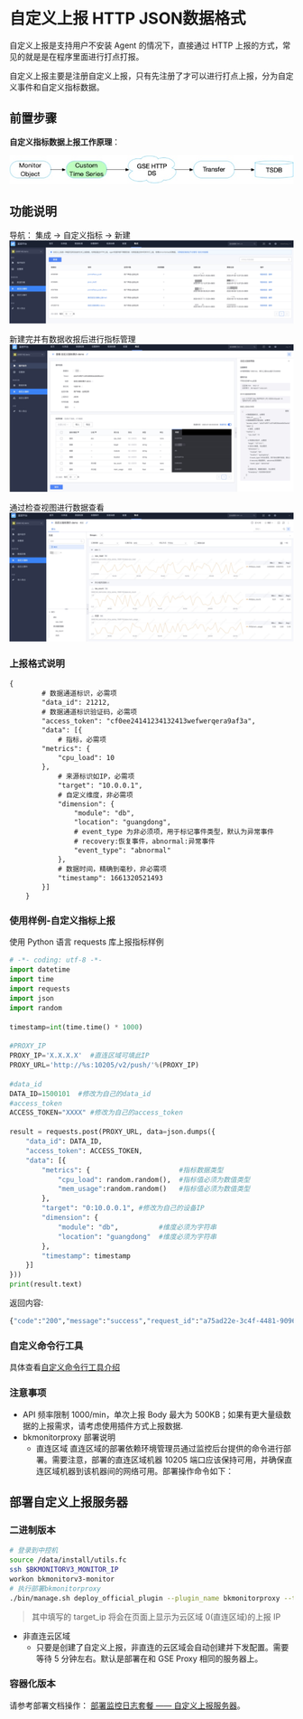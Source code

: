 # 自定义上报 HTTP JSON数据格式

自定义上报是支持用户不安装 Agent 的情况下，直接通过 HTTP 上报的方式，常见的就是是在程序里面进行打点打报。

自定义上报主要是注册自定义上报，只有先注册了才可以进行打点上报，分为自定义事件和自定义指标数据。

## 前置步骤

**自定义指标数据上报工作原理**：

![-w2021](media/15769097214595.jpg)

## 功能说明

导航： 集成 -> 自定义指标 -> 新建
![](media/16613200801474.jpg)

新建完并有数据收报后进行指标管理
![](media/16613201573933.jpg)

通过检查视图进行数据查看
![](media/16613201923866.jpg)


### 上报格式说明

```
{
        # 数据通道标识，必需项
        "data_id": 21212,
        # 数据通道标识验证码，必需项
        "access_token": "cf0ee24141234132413wefwerqera9af3a",
        "data": [{
            # 指标，必需项
        "metrics": {
            "cpu_load": 10
        },
            # 来源标识如IP，必需项
            "target": "10.0.0.1",
            # 自定义维度，非必需项
            "dimension": {
                "module": "db",
                "location": "guangdong",
                # event_type 为非必须项，用于标记事件类型，默认为异常事件
                # recovery:恢复事件，abnormal:异常事件
                "event_type": "abnormal"
            },
            # 数据时间，精确到毫秒，非必需项
            "timestamp": 1661320521493
        }]
    }
```

### 使用样例-自定义指标上报

使用 Python 语言 requests 库上报指标样例

```python
# -*- coding: utf-8 -*-
import datetime
import time
import requests
import json
import random
 
timestamp=int(time.time() * 1000)
 
#PROXY_IP
PROXY_IP='X.X.X.X'  #直连区域可填此IP
PROXY_URL='http://%s:10205/v2/push/'%(PROXY_IP)
 
#data_id
DATA_ID=1500101  #修改为自己的data_id
#access_token
ACCESS_TOKEN="XXXX" #修改为自己的access_token
 
result = requests.post(PROXY_URL, data=json.dumps({
    "data_id": DATA_ID,
    "access_token": ACCESS_TOKEN,
    "data": [{
        "metrics": {                      #指标数据类型
            "cpu_load": random.random(),  #指标值必须为数值类型
            "mem_usage":random.random()   #指标值必须为数值类型
        },
        "target": "0:10.0.0.1", #修改为自己的设备IP
        "dimension": {
            "module": "db",          #维度必须为字符串
            "location": "guangdong"  #维度必须为字符串
        },
        "timestamp": timestamp
    }]
}))
print(result.text)
```

返回内容:

```python
{"code":"200","message":"success","request_id":"a75ad22e-3c4f-4481-9096-c4947bf47187","result":"true"}
```

### 自定义命令行工具

具体查看[自定义命令行工具介绍](../integrations-events/custom_report_tools.md)

### 注意事项

- API 频率限制 1000/min，单次上报 Body 最大为 500KB；如果有更大量级数据的上报需求，请考虑使用插件方式上报数据.
- bkmonitorproxy 部署说明
  - 直连区域
    直连区域的部署依赖环境管理员通过监控后台提供的命令进行部署。需要注意，部署的直连区域机器 10205 端口应该保持可用，并确保直连区域机器到该机器间的网络可用。部署操作命令如下：

## 部署自定义上报服务器
### 二进制版本
```bash
# 登录到中控机
source /data/install/utils.fc
ssh $BKMONITORV3_MONITOR_IP
workon bkmonitorv3-monitor
# 执行部署bkmonitorproxy
./bin/manage.sh deploy_official_plugin --plugin_name bkmonitorproxy --target_hosts ${target_ip},${target_ip}
```

> 其中填写的 target_ip 将会在页面上显示为云区域 0(直连区域)的上报 IP

- 非直连云区域
  - 只要是创建了自定义上报，非直连的云区域会自动创建并下发配置。需要等待 5 分钟左右。默认是部署在和 GSE Proxy 相同的服务器上。

### 容器化版本
请参考部署文档操作： [部署监控日志套餐 —— 自定义上报服务器](../../../../../DeploymentGuides/7.1/install-co-suite.md#自定义上报服务器)。

